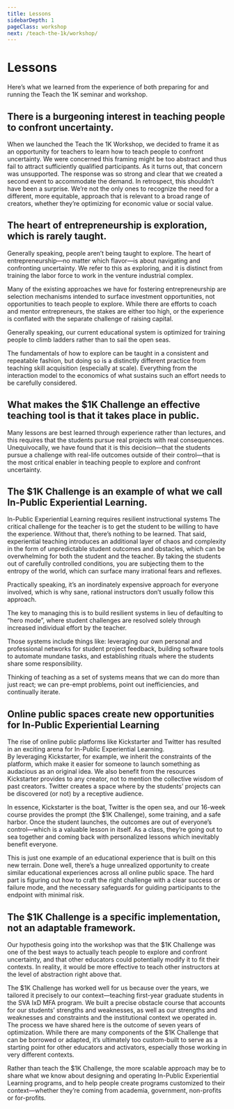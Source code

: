 ```yaml
---
title: Lessons
sidebarDepth: 1
pageClass: workshop
next: /teach-the-1k/workshop/
---
```


# Lessons

Here’s what we learned from the experience of both preparing for and running the Teach the 1K seminar and workshop.

## There is a burgeoning interest in teaching people to confront uncertainty.

When we launched the Teach the 1K Workshop, we decided to frame it as an opportunity for teachers to learn how to teach people to confront uncertainty.  We were concerned this framing might be too abstract and thus fail to attract sufficiently qualified participants.  As it turns out, that concern was unsupported.  The response was so strong and clear that we created a second event to accommodate the demand.
In retrospect, this shouldn’t have been a surprise.  We’re not the only ones to recognize the need for a different, more equitable, approach that is relevant to a broad range of creators, whether they’re optimizing for economic value or social value.

## The heart of entrepreneurship is exploration, which is rarely taught.

Generally speaking, people aren’t being taught to explore.
The heart of entrepreneurship—no matter which flavor—is about navigating and confronting uncertainty.  We refer to this as exploring, and it is distinct from training the labor force to work in the venture industrial complex.

Many of the existing approaches we have for fostering entrepreneurship are selection mechanisms intended to surface investment opportunities, not opportunities to teach people to explore. While there are efforts to coach and mentor entrepreneurs, the stakes are either too high, or the experience is conflated with the separate challenge of raising capital.

Generally speaking, our current educational system is optimized for training people to climb ladders rather than to sail the open seas.

The fundamentals of how to explore can be taught in a consistent and repeatable fashion, but doing so is a distinctly different practice from teaching skill acquisition (especially at scale). Everything from the interaction model to the economics of what sustains such an effort needs to be carefully considered.

## What makes the $1K Challenge an effective teaching tool is that it takes place in public.

Many lessons are best learned through experience rather than lectures, and this requires that the students pursue real projects with real consequences.
Unequivocally, we have found that it is this decision—that the students pursue a challenge with real-life outcomes outside of their control—that is the most critical enabler in teaching people to explore and confront uncertainty.  

## The $1K Challenge is an example of what we call In-Public Experiential Learning.

In-Public Experiential Learning requires resilient instructional systems
The critical challenge for the teacher is to get the student to be willing to have the experience.  Without that, there’s nothing to be learned.
That said, experiential teaching introduces an additional layer of chaos and complexity in the form of unpredictable student outcomes and obstacles, which can be overwhelming for both the student and the teacher.  By taking the students out of carefully controlled conditions, you are subjecting them to the entropy of the world, which can surface many irrational fears and reflexes.

Practically speaking, it’s an inordinately expensive approach for everyone involved, which is why sane, rational instructors don’t usually follow this approach.

The key to managing this is to build resilient systems in lieu of defaulting to “hero mode”, where student challenges are resolved solely through increased individual effort by the teacher.

Those systems include things like: leveraging our own personal and professional networks for student project feedback, building software tools to automate mundane tasks, and establishing rituals where the students share some responsibility.

Thinking of teaching as a set of systems means that we can do more than just react; we can pre-empt problems, point out inefficiencies, and continually iterate.

## Online public spaces create new opportunities for In-Public Experiential Learning

The rise of online public platforms like Kickstarter and Twitter has resulted in an exciting arena for In-Public Experiential Learning.  
By leveraging Kickstarter, for example, we inherit the constraints of the platform, which make it easier for someone to launch something as audacious as an original idea. We also benefit from the resources Kickstarter provides to any creator, not to mention the collective wisdom of past creators.  Twitter creates a space where by the students’ projects can be discovered (or not) by a receptive audience.  

In essence, Kickstarter is the boat, Twitter is the open sea, and our 16-week course provides the prompt (the $1K Challenge), some training, and a safe harbor.  Once the student launches, the outcomes are out of everyone’s control—which is a valuable lesson in itself.  As a class, they’re going out to sea together and coming back with personalized lessons which inevitably benefit everyone.

This is just one example of an educational experience that is built on this new terrain.  Done well, there’s a huge unrealized opportunity to create similar educational experiences across all online public space. The hard part is figuring out how to craft the right challenge with a clear success or failure mode, and the necessary safeguards for guiding participants to the endpoint with minimal risk.

## The $1K Challenge is a specific implementation, not an adaptable framework.

Our hypothesis going into the workshop was that the $1K Challenge was one of the best ways to actually teach people to explore and confront uncertainty, and that other educators could potentially modify it to fit their contexts.
In reality, it would be more effective to teach other instructors at the level of abstraction right above that.

The $1K Challenge has worked well for us because over the years, we tailored it precisely to our context—teaching first-year graduate students in the SVA IxD MFA program. We built a precise obstacle course that accounts for our students’ strengths and weaknesses, as well as our strengths and weaknesses and constraints and the institutional context we operated in. The process we have shared here is the outcome of seven years of optimization.
While there are many components of the $1K Challenge that can be borrowed or adapted, it’s ultimately too custom-built to serve as a starting point for other educators and activators, especially those working in very different contexts.

Rather than teach the $1K Challenge, the more scalable approach may be to share what we know about designing and operating In-Public Experiential Learning programs, and to help people create programs customized to their context—whether they’re coming from academia, government, non-profits or for-profits.
